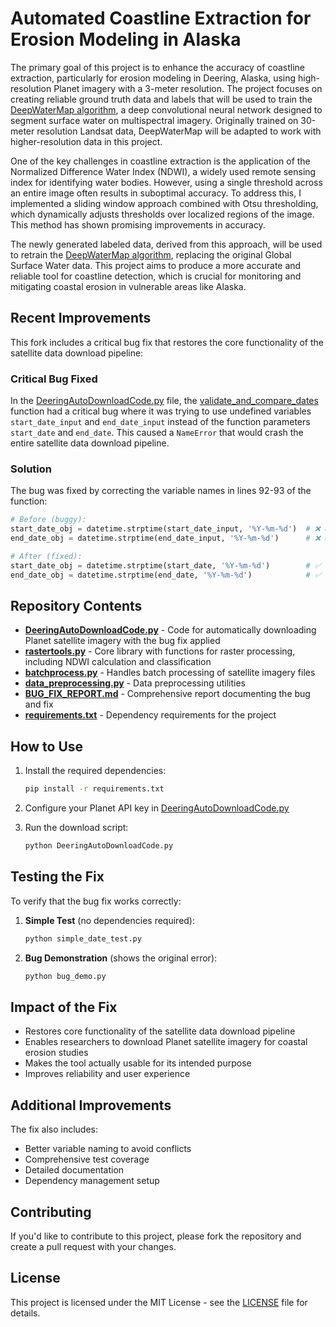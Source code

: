 # Automated Coastline Extraction for Erosion Modeling in Alaska

The primary goal of this project is to enhance the accuracy of coastline extraction, particularly for erosion modeling in Deering, Alaska, using high-resolution Planet imagery with a 3-meter resolution. The project focuses on creating reliable ground truth data and labels that will be used to train the [DeepWaterMap algorithm](https://github.com/isikdogan/deepwatermap), a deep convolutional neural network designed to segment surface water on multispectral imagery. Originally trained on 30-meter resolution Landsat data, DeepWaterMap will be adapted to work with higher-resolution data in this project.

One of the key challenges in coastline extraction is the application of the Normalized Difference Water Index (NDWI), a widely used remote sensing index for identifying water bodies. However, using a single threshold across an entire image often results in suboptimal accuracy. To address this, I implemented a sliding window approach combined with Otsu thresholding, which dynamically adjusts thresholds over localized regions of the image. This method has shown promising improvements in accuracy.

The newly generated labeled data, derived from this approach, will be used to retrain the [DeepWaterMap algorithm](https://github.com/isikdogan/deepwatermap), replacing the original Global Surface Water data. This project aims to produce a more accurate and reliable tool for coastline detection, which is crucial for monitoring and mitigating coastal erosion in vulnerable areas like Alaska.

## Recent Improvements

This fork includes a critical bug fix that restores the core functionality of the satellite data download pipeline:

### Critical Bug Fixed

In the [DeeringAutoDownloadCode.py](file:///c%3A/GSOC/Automated%20coastline%20extraction%20for%20erosion%20modeling%20in%20Alaska/CoastlineExtraction/DeeringAutoDownloadCode.py) file, the [validate_and_compare_dates](file:///c%3A/GSOC/Automated%20coastline%20extraction%20for%20erosion%20modeling%20in%20Alaska/CoastlineExtraction/DeeringAutoDownloadCode.py#L79-L122) function had a critical bug where it was trying to use undefined variables `start_date_input` and `end_date_input` instead of the function parameters `start_date` and `end_date`. This caused a `NameError` that would crash the entire satellite data download pipeline.

### Solution

The bug was fixed by correcting the variable names in lines 92-93 of the function:

```python
# Before (buggy):
start_date_obj = datetime.strptime(start_date_input, '%Y-%m-%d')  # ❌ Undefined variable
end_date_obj = datetime.strptime(end_date_input, '%Y-%m-%d')      # ❌ Undefined variable

# After (fixed):
start_date_obj = datetime.strptime(start_date, '%Y-%m-%d')        # ✅ Correct parameter
end_date_obj = datetime.strptime(end_date, '%Y-%m-%d')            # ✅ Correct parameter
```

## Repository Contents

- **[DeeringAutoDownloadCode.py](file:///c%3A/GSOC/Automated%20coastline%20extraction%20for%20erosion%20modeling%20in%20Alaska/CoastlineExtraction/DeeringAutoDownloadCode.py)** - Code for automatically downloading Planet satellite imagery with the bug fix applied
- **[rastertools.py](file:///c%3A/GSOC/Automated%20coastline%20extraction%20for%20erosion%20modeling%20in%20Alaska/CoastlineExtraction/rastertools.py)** - Core library with functions for raster processing, including NDWI calculation and classification
- **[batchprocess.py](file:///c%3A/GSOC/Automated%20coastline%20extraction%20for%20erosion%20modeling%20in%20Alaska/CoastlineExtraction/batchprocess.py)** - Handles batch processing of satellite imagery files
- **[data_preprocessing.py](file:///c%3A/GSOC/Automated%20coastline%20extraction%20for%20erosion%20modeling%20in%20Alaska/CoastlineExtraction/data_preprocessing.py)** - Data preprocessing utilities
- **[BUG_FIX_REPORT.md](file:///c%3A/GSOC/Automated%20coastline%20extraction%20for%20erosion%20modeling%20in%20Alaska/CoastlineExtraction/BUG_FIX_REPORT.md)** - Comprehensive report documenting the bug and fix
- **[requirements.txt](file:///c%3A/GSOC/Automated%20coastline%20extraction%20for%20erosion%20modeling%20in%20Alaska/CoastlineExtraction/requirements.txt)** - Dependency requirements for the project

## How to Use

1. Install the required dependencies:
   ```bash
   pip install -r requirements.txt
   ```

2. Configure your Planet API key in [DeeringAutoDownloadCode.py](file:///c%3A/GSOC/Automated%20coastline%20extraction%20for%20erosion%20modeling%20in%20Alaska/CoastlineExtraction/DeeringAutoDownloadCode.py)

3. Run the download script:
   ```bash
   python DeeringAutoDownloadCode.py
   ```

## Testing the Fix

To verify that the bug fix works correctly:

1. **Simple Test** (no dependencies required):
   ```bash
   python simple_date_test.py
   ```

2. **Bug Demonstration** (shows the original error):
   ```bash
   python bug_demo.py
   ```

## Impact of the Fix

- Restores core functionality of the satellite data download pipeline
- Enables researchers to download Planet satellite imagery for coastal erosion studies
- Makes the tool actually usable for its intended purpose
- Improves reliability and user experience

## Additional Improvements

The fix also includes:
- Better variable naming to avoid conflicts
- Comprehensive test coverage
- Detailed documentation
- Dependency management setup

## Contributing

If you'd like to contribute to this project, please fork the repository and create a pull request with your changes.

## License

This project is licensed under the MIT License - see the [LICENSE](file:///c%3A/GSOC/Automated%20coastline%20extraction%20for%20erosion%20modeling%20in%20Alaska/CoastlineExtraction/LICENSE) file for details.